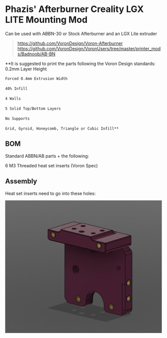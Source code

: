 # Phazis' Afterburner Creality LGX LITE Mounting Mod

Can be used with ABBN-30 or Stock Afterburner and an LGX Lite extruder

> https://github.com/VoronDesign/Voron-Afterburner
> https://github.com/VoronDesign/VoronUsers/tree/master/printer_mods/Badnoob/AB-BN

**It is suggested to print the parts following the Voron Design standards:
    0.2mm Layer Height

    Forced 0.4mm Extrusion Width

    40% Infill

    4 Walls

    5 Solid Top/Bottom Layers

    No Supports
    
    Grid, Gyroid, Honeycomb, Triangle or Cubic Infill**

## BOM

Standard ABBN/AB parts + the following:


6 M3 Threaded heat set inserts (Voron Spec)

## Assembly

Heat set inserts need to go into these holes:

![heat-set insert locations](https://github.com/neeamradia/VoronUsers/blob/master/printer_mods/Phazis/Afterburner_Creality/Images/HeatSet_Locations.png?raw=true)


